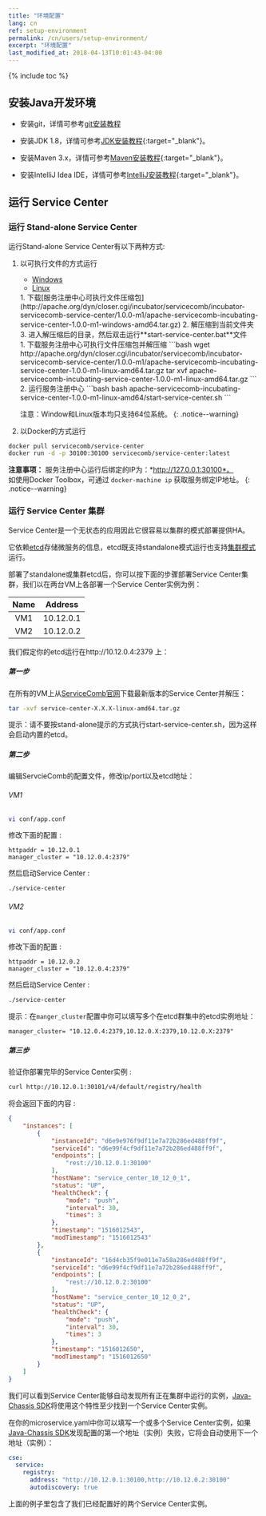 ```yaml
---
title: "环境配置"
lang: cn
ref: setup-environment
permalink: /cn/users/setup-environment/
excerpt: "环境配置"
last_modified_at: 2018-04-13T10:01:43-04:00
---
```


{% include toc %}

## 安装Java开发环境

* 安装git，详情可参考[git安装教程](https://git-scm.com/book/zh/v2/%E8%B5%B7%E6%AD%A5-%E5%AE%89%E8%A3%85-Git)

* 安装JDK 1.8，详情可参考[JDK安装教程](https://docs.oracle.com/javase/8/docs/technotes/guides/install/install_overview.html){:target="_blank"}。

* 安装Maven 3.x，详情可参考[Maven安装教程](https://maven.apache.org/install.html){:target="_blank"}。

* 安装IntelliJ Idea IDE，详情可参考[IntelliJ安装教程](https://www.jetbrains.com/help/idea/installing-and-launching.html){:target="_blank"}。

## 运行 Service Center
### 运行 Stand-alone Service Center
运行Stand-alone Service Center有以下两种方式:

1. 以可执行文件的方式运行

   <ul class="nav nav-tabs">
     <li data-toggle="tab" class="active"><a data-toggle="tab" href="#windows">Windows</a></li>
     <li data-toggle="tab"><a data-toggle="tab" href="#linux">Linux</a></li>
   </ul>
   
   <div class="tab-content">
     <div id="windows" class="tab-pane active" markdown="1">
   1. 下载[服务注册中心可执行文件压缩包](http://apache.org/dyn/closer.cgi/incubator/servicecomb/incubator-servicecomb-service-center/1.0.0-m1/apache-servicecomb-incubating-service-center-1.0.0-m1-windows-amd64.tar.gz)
   2. 解压缩到当前文件夹
   3. 进入解压缩后的目录，然后双击运行**start-service-center.bat**文件
     </div>
     <div id="linux" class="tab-pane fade" markdown="1">
   1. 下载服务注册中心可执行文件压缩包并解压缩
   ```bash
   wget http://apache.org/dyn/closer.cgi/incubator/servicecomb/incubator-servicecomb-service-center/1.0.0-m1/apache-servicecomb-incubating-service-center-1.0.0-m1-linux-amd64.tar.gz
   tar xvf apache-servicecomb-incubating-service-center-1.0.0-m1-linux-amd64.tar.gz
   ```
   2. 运行服务注册中心
   ```bash
   bash apache-servicecomb-incubating-service-center-1.0.0-m1-linux-amd64/start-service-center.sh
   ```
    </div>
   </div>

   注意：Window和Linux版本均只支持64位系统。
   {: .notice--warning}

2. 以Docker的方式运行

```bash
docker pull servicecomb/service-center
docker run -d -p 30100:30100 servicecomb/service-center:latest
```

**注意事项：** 服务注册中心运行后绑定的IP为：*http://127.0.0.1:30100*。  
如使用Docker Toolbox，可通过 `docker-machine ip` 获取服务绑定IP地址。
{: .notice--warning}

### 运行 Service Center 集群
Service Center是一个无状态的应用因此它很容易以集群的模式部署提供HA。

它依赖[etcd](https://github.com/coreos/etcd)存储微服务的信息，etcd既支持standalone模式运行也支持[集群模式](https://github.com/coreos/etcd/blob/master/Documentation/op-guide/container.md)运行。

部署了standalone或集群etcd后，你可以按下面的步骤部署Service Center集群，我们以在两台VM上各部署一个Service Center实例为例：

| Name    | Address     |
| :-----: | :---------: |
| VM1     | 10.12.0.1   |
| VM2     | 10.12.0.2   |

我们假定你的etcd运行在http://10.12.0.4:2379 上：

##### 第一步
在所有的VM上从[ServiceComb官网](https://github.com/apache/incubator-servicecomb-service-center/releases)下载最新版本的Service Center并解压：

```bash
tar -xvf service-center-X.X.X-linux-amd64.tar.gz
```

提示：请不要按stand-alone提示的方式执行start-service-center.sh，因为这样会启动内置的etcd。

##### 第二步
编辑ServcieComb的配置文件，修改ip/port以及etcd地址：
###### VM1
```bash
vi conf/app.conf
```

修改下面的配置 :
```text
httpaddr = 10.12.0.1
manager_cluster = "10.12.0.4:2379"
```

然后启动Service Center :
```bash
./service-center
```

###### VM2
```bash
vi conf/app.conf
```

修改下面的配置 :
```text
httpaddr = 10.12.0.2
manager_cluster = "10.12.0.4:2379"
```

然后启动Service Center :
```bash
./service-center
```

提示：在`manger_cluster`配置中你可以填写多个在etcd群集中的etcd实例地址：
```
manager_cluster= "10.12.0.4:2379,10.12.0.X:2379,10.12.0.X:2379"
```

##### 第三步
验证你部署完毕的Service Center实例 :
```bash
curl http://10.12.0.1:30101/v4/default/registry/health
```
将会返回下面的内容 :
```json
{
    "instances": [
        {
            "instanceId": "d6e9e976f9df11e7a72b286ed488ff9f",
            "serviceId": "d6e99f4cf9df11e7a72b286ed488ff9f",
            "endpoints": [
                "rest://10.12.0.1:30100"
            ],
            "hostName": "service_center_10_12_0_1",
            "status": "UP",
            "healthCheck": {
                "mode": "push",
                "interval": 30,
                "times": 3
            },
            "timestamp": "1516012543",
            "modTimestamp": "1516012543"
        },
        {
            "instanceId": "16d4cb35f9e011e7a58a286ed488ff9f",
            "serviceId": "d6e99f4cf9df11e7a72b286ed488ff9f",
            "endpoints": [
                "rest://10.12.0.2:30100"
            ],
            "hostName": "service_center_10_12_0_2",
            "status": "UP",
            "healthCheck": {
                "mode": "push",
                "interval": 30,
                "times": 3
            },
            "timestamp": "1516012650",
            "modTimestamp": "1516012650"
        }
    ]
}
```


我们可以看到Service Center能够自动发现所有正在集群中运行的实例，[Java-Chassis SDK](https://github.com/apache/incubator-servicecomb-java-chassis)将使用这个特性至少找到一个Service Center实例。

在你的microservice.yaml中你可以填写一个或多个Service Center实例，如果[Java-Chassis SDK](https://github.com/apache/incubator-servicecomb-java-chassis)发现配置的第一个地址（实例）失败，它将会自动使用下一个地址（实例）：
```yaml
cse:
  service:
    registry:
      address: "http://10.12.0.1:30100,http://10.12.0.2:30100"
      autodiscovery: true
```
上面的例子里包含了我们已经配置好的两个Service Center实例。